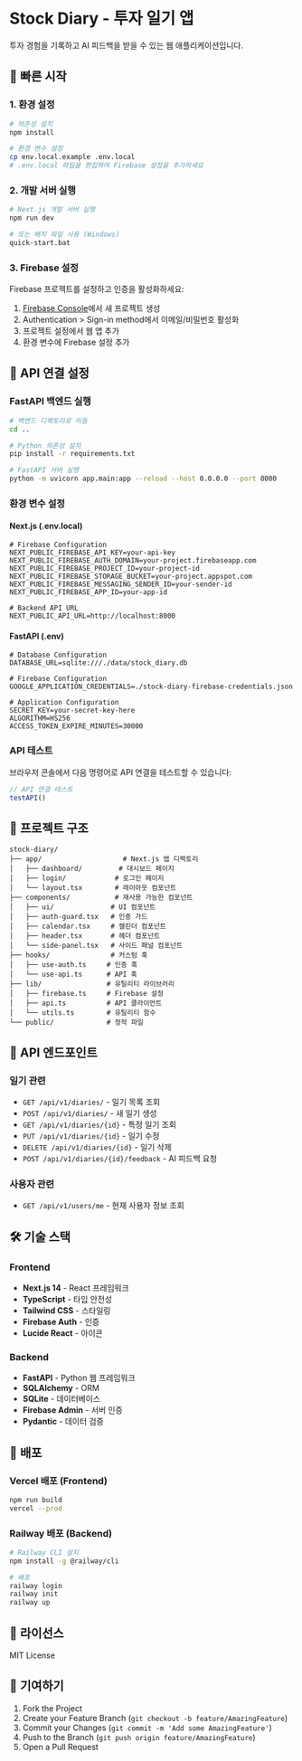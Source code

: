 # Stock Diary - 투자 일기 앱

투자 경험을 기록하고 AI 피드백을 받을 수 있는 웹 애플리케이션입니다.

## 🚀 빠른 시작

### 1. 환경 설정

```bash
# 의존성 설치
npm install

# 환경 변수 설정
cp env.local.example .env.local
# .env.local 파일을 편집하여 Firebase 설정을 추가하세요
```

### 2. 개발 서버 실행

```bash
# Next.js 개발 서버 실행
npm run dev

# 또는 배치 파일 사용 (Windows)
quick-start.bat
```

### 3. Firebase 설정

Firebase 프로젝트를 설정하고 인증을 활성화하세요:

1. [Firebase Console](https://console.firebase.google.com/)에서 새 프로젝트 생성
2. Authentication > Sign-in method에서 이메일/비밀번호 활성화
3. 프로젝트 설정에서 웹 앱 추가
4. 환경 변수에 Firebase 설정 추가

## 🔧 API 연결 설정

### FastAPI 백엔드 실행

```bash
# 백엔드 디렉토리로 이동
cd ..

# Python 의존성 설치
pip install -r requirements.txt

# FastAPI 서버 실행
python -m uvicorn app.main:app --reload --host 0.0.0.0 --port 8000
```

### 환경 변수 설정

#### Next.js (.env.local)
```env
# Firebase Configuration
NEXT_PUBLIC_FIREBASE_API_KEY=your-api-key
NEXT_PUBLIC_FIREBASE_AUTH_DOMAIN=your-project.firebaseapp.com
NEXT_PUBLIC_FIREBASE_PROJECT_ID=your-project-id
NEXT_PUBLIC_FIREBASE_STORAGE_BUCKET=your-project.appspot.com
NEXT_PUBLIC_FIREBASE_MESSAGING_SENDER_ID=your-sender-id
NEXT_PUBLIC_FIREBASE_APP_ID=your-app-id

# Backend API URL
NEXT_PUBLIC_API_URL=http://localhost:8000
```

#### FastAPI (.env)
```env
# Database Configuration
DATABASE_URL=sqlite:///./data/stock_diary.db

# Firebase Configuration
GOOGLE_APPLICATION_CREDENTIALS=./stock-diary-firebase-credentials.json

# Application Configuration
SECRET_KEY=your-secret-key-here
ALGORITHM=HS256
ACCESS_TOKEN_EXPIRE_MINUTES=30000
```

### API 테스트

브라우저 콘솔에서 다음 명령어로 API 연결을 테스트할 수 있습니다:

```javascript
// API 연결 테스트
testAPI()
```

## 📁 프로젝트 구조

```
stock-diary/
├── app/                    # Next.js 앱 디렉토리
│   ├── dashboard/         # 대시보드 페이지
│   ├── login/            # 로그인 페이지
│   └── layout.tsx        # 레이아웃 컴포넌트
├── components/           # 재사용 가능한 컴포넌트
│   ├── ui/              # UI 컴포넌트
│   ├── auth-guard.tsx   # 인증 가드
│   ├── calendar.tsx     # 캘린더 컴포넌트
│   ├── header.tsx       # 헤더 컴포넌트
│   └── side-panel.tsx   # 사이드 패널 컴포넌트
├── hooks/               # 커스텀 훅
│   ├── use-auth.ts     # 인증 훅
│   └── use-api.ts      # API 훅
├── lib/                # 유틸리티 라이브러리
│   ├── firebase.ts     # Firebase 설정
│   ├── api.ts          # API 클라이언트
│   └── utils.ts        # 유틸리티 함수
└── public/             # 정적 파일
```

## 🔌 API 엔드포인트

### 일기 관련
- `GET /api/v1/diaries/` - 일기 목록 조회
- `POST /api/v1/diaries/` - 새 일기 생성
- `GET /api/v1/diaries/{id}` - 특정 일기 조회
- `PUT /api/v1/diaries/{id}` - 일기 수정
- `DELETE /api/v1/diaries/{id}` - 일기 삭제
- `POST /api/v1/diaries/{id}/feedback` - AI 피드백 요청

### 사용자 관련
- `GET /api/v1/users/me` - 현재 사용자 정보 조회

## 🛠️ 기술 스택

### Frontend
- **Next.js 14** - React 프레임워크
- **TypeScript** - 타입 안전성
- **Tailwind CSS** - 스타일링
- **Firebase Auth** - 인증
- **Lucide React** - 아이콘

### Backend
- **FastAPI** - Python 웹 프레임워크
- **SQLAlchemy** - ORM
- **SQLite** - 데이터베이스
- **Firebase Admin** - 서버 인증
- **Pydantic** - 데이터 검증

## 🚀 배포

### Vercel 배포 (Frontend)
```bash
npm run build
vercel --prod
```

### Railway 배포 (Backend)
```bash
# Railway CLI 설치
npm install -g @railway/cli

# 배포
railway login
railway init
railway up
```

## 📝 라이선스

MIT License

## 🤝 기여하기

1. Fork the Project
2. Create your Feature Branch (`git checkout -b feature/AmazingFeature`)
3. Commit your Changes (`git commit -m 'Add some AmazingFeature'`)
4. Push to the Branch (`git push origin feature/AmazingFeature`)
5. Open a Pull Request

